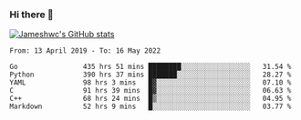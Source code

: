 ### Hi there 👋

[![Jameshwc's GitHub stats](https://github-readme-stats.vercel.app/api?username=jameshwc)](https://github.com/anuraghazra/github-readme-stats)

<!--START_SECTION:waka-->

```text
From: 13 April 2019 - To: 16 May 2022

Go                435 hrs 51 mins ████████░░░░░░░░░░░░░░░░░   31.54 %
Python            390 hrs 37 mins ███████░░░░░░░░░░░░░░░░░░   28.27 %
YAML              98 hrs 3 mins   █▓░░░░░░░░░░░░░░░░░░░░░░░   07.10 %
C                 91 hrs 39 mins  █▓░░░░░░░░░░░░░░░░░░░░░░░   06.63 %
C++               68 hrs 24 mins  █▒░░░░░░░░░░░░░░░░░░░░░░░   04.95 %
Markdown          52 hrs 9 mins   █░░░░░░░░░░░░░░░░░░░░░░░░   03.77 %
```

<!--END_SECTION:waka-->
